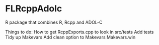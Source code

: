FLRcppAdolc
===========

R package that combines R, Rcpp and ADOL-C

Things to do:
	How to get RcppExports.cpp to look in src/tests
	Add tests
	Tidy up Makevars
	Add clean option to Makevars
	Makevars.win

